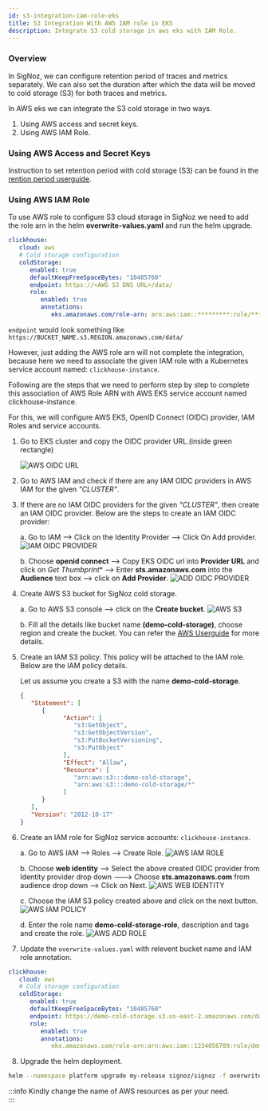 ```yaml
---
id: s3-integration-iam-role-eks
title: S3 Integration With AWS IAM role in EKS
description: Integrate S3 cold storage in aws eks with IAM Role.
---
```


### Overview
In SigNoz, we can configure retention period of traces and metrics separately.
We can also set the duration after which the data will be moved to cold storage
(S3) for both traces and metrics.


In AWS eks we can integrate the S3 cold storage in two ways.
1. Using AWS access and secret keys.
2. Using AWS IAM Role.

### Using AWS Access and Secret Keys

Instruction to set retention period with cold storage (S3) can be found
in the [rention period userguide](https://signoz.io/docs/userguide/retention-period/).

### Using AWS IAM Role

To use AWS role to configure S3 cloud storage in SigNoz we need to add
the role arn in the helm **overwrite-values.yaml** and run the helm upgrade.

```yaml
clickhouse:
   cloud: aws
   # Cold storage configuration
   coldStorage:
      enabled: true
      defaultKeepFreeSpaceBytes: "10485760"
      endpoint: https://<AWS S3 DNS URL>/data/
      role:
         enabled: true
         annotations:
            eks.amazonaws.com/role-arn: arn:aws:iam::*********:role/********
```
`endpoint` would look something like `https://BUCKET_NAME.s3.REGION.amazonaws.com/data/`

However, just adding the AWS role arn will not complete the integration,
because here we need to associate the given IAM role with a Kubernetes
service account named: `clickhouse-instance`.

Following are the steps that we need to perform step by step to
complete this association of AWS Role ARN with AWS EKS service
account named clickhouse-instance.

For this, we will configure AWS EKS, OpenID Connect (OIDC) provider,
IAM Roles and service accounts.

1. Go to EKS cluster and copy the OIDC provider URL.(inside green rectangle)
   
   ![AWS OIDC URL](../../static/img/docs/s3-cold-storage/aws-eks-oidc-url.png)

2. Go to AWS IAM and check if there are any IAM OIDC providers in AWS
   IAM for the given _"CLUSTER"_.

3. If there are no IAM OIDC providers for the given _"CLUSTER"_, then create an IAM OIDC provider.
   Below are the steps to create an IAM OIDC provider:

   a. Go to IAM --> Click on the Identity Provider --> Click On Add provider.
   ![IAM OIDC PROVIDER](../../static/img/docs/s3-cold-storage/aws-iam-oidc-provider.png)

   b. Choose **openid connect** --> Copy EKS OIDC url into **Provider URL** and
   click on *Get Thumbprint** --> Enter **sts.amazonaws.com** into the **Audience**
   text box --> click on **Add Provider**.
   ![ADD OIDC PROVIDER](../../static/img/docs/s3-cold-storage/add-iam-oidc-provider.png)

4. Create AWS S3 bucket for SigNoz cold storage.

   a. Go to AWS S3 console --> click on the **Create bucket**.
   ![AWS S3](../../static/img/docs/s3-cold-storage/aws-s3-create.png)

   b. Fill all the details like bucket name **(demo-cold-storage)**, choose
   region and create the bucket. You can refer the
   [AWS Userguide](https://docs.aws.amazon.com/AmazonS3/latest/userguide/creating-bucket.html)
   for more details.

5. Create an IAM S3 policy. This policy will be attached to the IAM role.
   Below are the IAM policy details.

   Let us assume you create a S3 with the name **demo-cold-storage**.
   ```json
   {
      "Statement": [
         {
               "Action": [
                  "s3:GetObject",
                  "s3:GetObjectVersion",
                  "s3:PutBucketVersioning",
                  "s3:PutObject"
               ],
               "Effect": "Allow",
               "Resource": [
                  "arn:aws:s3:::demo-cold-storage",
                  "arn:aws:s3:::demo-cold-storage/*"
               ]
         }
      ],
      "Version": "2012-10-17"
   }
   ```
6. Create an IAM role for SigNoz service accounts: `clickhouse-instance`.

   a. Go to AWS IAM --> Roles --> Create Role.
   ![AWS IAM ROLE](../../static/img/docs/s3-cold-storage/aws-iam-role.png)

   b. Choose **web identity** --> Select the above created OIDC provider
   from Identity provider drop down ---> Choose **sts.amazonaws.com**
   from audience drop down --> Click on Next.
   ![AWS WEB IDENTITY](../../static/img/docs/s3-cold-storage/aws-web-identity.png)

   c. Choose the IAM S3 policy created above and click on the next button.
   ![AWS IAM POLICY](../../static/img/docs/s3-cold-storage/aws-iam-policy.png)

   d. Enter the role name **demo-cold-storage-role**, description and tags and create the role.
   ![AWS ADD ROLE](../../static/img/docs/s3-cold-storage/aws-add-role.png)

7. Update the `overwrite-values.yaml` with relevent bucket name and IAM role annotation.

```yaml
clickhouse:
   cloud: aws
   # Cold storage configuration
   coldStorage:
      enabled: true
      defaultKeepFreeSpaceBytes: "10485760"
      endpoint: https://demo-cold-storage.s3.us-east-2.amazonaws.com/data/
      role:
         enabled: true
         annotations:
            eks.amazonaws.com/role-arn:arn:aws:iam::1234056789:role/demo-cold-storage-role
```
8. Upgrade the helm deployment.

```bash
helm --namespace platform upgrade my-release signoz/signoz -f overwrite-values.yaml    
```

:::info
Kindly change the name of AWS resources as per your need.    
:::
